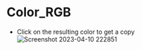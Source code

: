 # Color_RGB

* Click on the resulting color to get a copy
![Screenshot 2023-04-10 222851](https://user-images.githubusercontent.com/120749831/231065030-368fbee6-d280-472d-80ad-d925d02fc98d.png)


